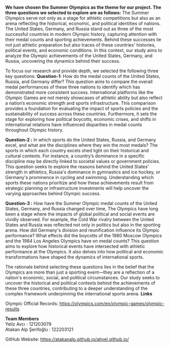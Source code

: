 **We have chosen the Summer Olympics as the theme for our project. The three questions we selected to
explore are as follows:**
The Summer Olympics serve not only as a stage for athletic competitions but also as an arena reflecting the
historical, economic, and political identities of nations. The United States, Germany, and Russia stand out as
three of the most successful countries in modern Olympic history, capturing attention with their medal counts and 
sporting achievements. Behind these successes lie not just athletic preparation but also traces of these countries' histories,
political events, and economic conditions. In this context, our study aims to analyze the Olympic achievements 
of the United States, Germany, and Russia, uncovering the dynamics behind their success.

To focus our research and provide depth, we selected the following three key questions:
**Question-1**: How do the medal counts of the United States, Russia, and Germany differ?
This question aims to compare the overall medal performances of these three nations to identify 
which has demonstrated more consistent success. International platforms like the Olympic Games are 
not merely showcases of athletic ability but also reflect a nation’s economic strength and sports infrastructure.
This comparison provides a foundation for evaluating the impact of sports policies and the sustainability of success 
across these countries. Furthermore, it sets the stage for exploring how political boycotts, economic crises,
and shifts in international relations have influenced disparities in medal counts throughout Olympic history.


**Question-2 :** In which sports do the United States, Russia, and Germany excel, and what are the disciplines where they win the most medals?
The sports in which each country excels shed light on their historical and cultural contexts. For instance, a country’s dominance in a 
specific discipline may be directly linked to societal values or government policies. This question seeks to explore the reasons
behind the United States' strength in athletics, Russia's dominance in gymnastics and ice hockey, or Germany's prominence in cycling and swimming.
Understanding which sports these nations prioritize and how these achievements result from strategic planning or infrastructure investments will help
uncover the varying approaches behind Olympic success.

**Question-3 :** How have the Summer Olympic medal counts of the United States, Germany, and Russia changed over time, 
The Olympics have long been a stage where the impacts of global political and social events are vividly observed. For example, the Cold War rivalry between the United States and Russia was reflected not only in politics but also in the sporting arena. How did Germany's division and reunification influence its Olympic performance? What effects did the boycotts of the 1980 Moscow Olympics and the 1984 Los Angeles Olympics have on medal counts? This question aims to explore how historical events have intersected with athletic performance at the Olympics. It also delves into how political and economic transformations have shaped the dynamics of international sports.


The rationale behind selecting these questions lies in the belief that the Olympics are more than just a sporting event—they are a reflection of a nation's economic, social, and political circumstances. Our study seeks to uncover the historical and political contexts behind the achievements of these three countries, contributing to a deeper understanding of the complex framework underpinning the international sports arena.
**Links**

Olympic Official Records: https://olympics.com/en/olympic-games/olympic-results<br>


**Team Members**<br>
Yeliz Avcı : 121203079<br>
Atakan Alp Şerifoğlu : 122203121<br>

GitHub Website: https://atakanalp.github.io/atiyel.github.io/<br>


